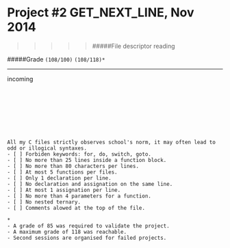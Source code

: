 # Project #2 GET_NEXT_LINE, Nov 2014
>>>>> #####File descriptor reading

#####Grade ``(108/100)`` ``(108/118)*``
--------  -----------------------
incoming
<br><br><br><br><br><br><br><br>


```
All my C files strictly observes school's norm, it may often lead to odd or illogical syntaxes.
- [ ] Forbiden keywords: for, do, switch, goto.
- [ ] No more than 25 lines inside a function block.
- [ ] No more than 80 characters per lines.
- [ ] At most 5 functions per files.
- [ ] Only 1 declaration per line.  
- [ ] No declaration and assignation on the same line.
- [ ] At most 1 assignation per line.
- [ ] No more than 4 parameters for a function.
- [ ] No nested ternary.
- [ ] Comments alowed at the top of the file.
```
```
*
- A grade of 85 was required to validate the project.
- A maximum grade of 118 was reachable.
- Second sessions are organised for failed projects.
```
